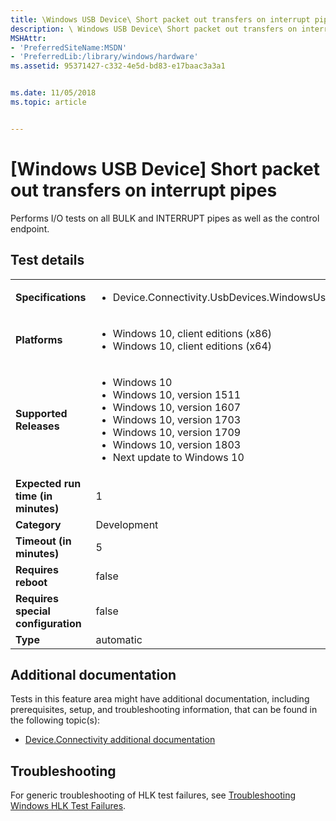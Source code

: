 ```yaml
---
title: \Windows USB Device\ Short packet out transfers on interrupt pipes
description: \ Windows USB Device\ Short packet out transfers on interrupt pipes
MSHAttr:
- 'PreferredSiteName:MSDN'
- 'PreferredLib:/library/windows/hardware'
ms.assetid: 95371427-c332-4e5d-bd83-e17baac3a3a1


ms.date: 11/05/2018
ms.topic: article


---
```


# \[Windows USB Device\] Short packet out transfers on interrupt pipes


Performs I/O tests on all BULK and INTERRUPT pipes as well as the control endpoint.

## Test details

|||
|---|---|
| **Specifications**  | <ul><li>Device.Connectivity.UsbDevices.WindowsUsbDevice.Discretional</li></ul> |  
| **Platforms**   | <ul><li>Windows 10, client editions (x86)</li><li>Windows 10, client editions (x64)</li></ul> |
| **Supported Releases** | <ul><li>Windows 10</li><li>Windows 10, version 1511</li><li>Windows 10, version 1607</li><li>Windows 10, version 1703</li><li>Windows 10, version 1709</li><li>Windows 10, version 1803</li><li>Next update to Windows 10</li></ul> |
|**Expected run time (in minutes)**| 1 |
|**Category**| Development |
|**Timeout (in minutes)**| 5 |
|**Requires reboot**| false |
|**Requires special configuration**| false |
|**Type**| automatic |



## <span id="Additional_documentation"></span><span id="additional_documentation"></span><span id="ADDITIONAL_DOCUMENTATION"></span>Additional documentation


Tests in this feature area might have additional documentation, including prerequisites, setup, and troubleshooting information, that can be found in the following topic(s):

-   [Device.Connectivity additional documentation](device-connectivity-additional-documentation.md)

## <span id="Troubleshooting"></span><span id="troubleshooting"></span><span id="TROUBLESHOOTING"></span>Troubleshooting


For generic troubleshooting of HLK test failures, see [Troubleshooting Windows HLK Test Failures](../user/troubleshooting-windows-hlk-test-failures.md).










